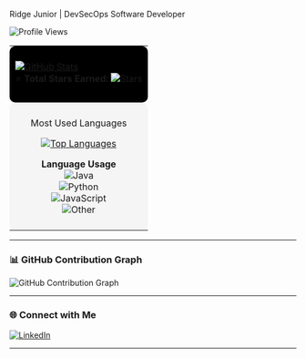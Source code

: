 Ridge Junior | DevSecOps Software Developer  

![Profile Views](https://komarev.com/ghpvc/?username=JuniorCarti&label=Profile%20Views&color=blue&style=flat-square)  

<table>
<tr>
<td valign="top" align="left" style="background-color: #000000; padding: 10px; border-radius: 10px;">

[![GitHub Stats](https://github-readme-stats.vercel.app/api?username=JuniorCarti&show_icons=true&theme=light&count_private=true&include_all_commits=true)](https://github.com/JuniorCarti)  
⭐ **Total Stars Earned:** ![Stars](https://img.shields.io/github/stars/JuniorCarti?style=flat-square&color=yellow)  

</td>
</tr>
<tr>
<td valign="top" align="center" style="background-color: #f5f5f5; padding: 10px; border-radius: 10px;">

Most Used Languages  

[![Top Languages](https://github-readme-stats.vercel.app/api/top-langs/?username=JuniorCarti&layout=compact&theme=light&langs_count=6&hide=css,html)](https://github.com/JuniorCarti)  

**Language Usage**  
![Java](https://img.shields.io/badge/Java-60%25-ED8B00?style=for-the-badge&logo=java&logoColor=white)  
![Python](https://img.shields.io/badge/Python-20%25-3776AB?style=for-the-badge&logo=python&logoColor=white)  
![JavaScript](https://img.shields.io/badge/JavaScript-10%25-F7DF1E?style=for-the-badge&logo=javascript&logoColor=black)  
![Other](https://img.shields.io/badge/Others-10%25-808080?style=for-the-badge)  

</td>
</tr>
</table>

---

### 📊 **GitHub Contribution Graph**  
![GitHub Contribution Graph](https://github-readme-activity-graph.vercel.app/graph?username=JuniorCarti&theme=github-dark&hide_border=true)

---
### **🌐 Connect with Me**  
[![LinkedIn](https://img.shields.io/badge/LinkedIn-0077B5?style=flat-square&logo=linkedin&logoColor=white)](https://www.linkedin.com/in/ridge-junior-2bb333204/)  

---
